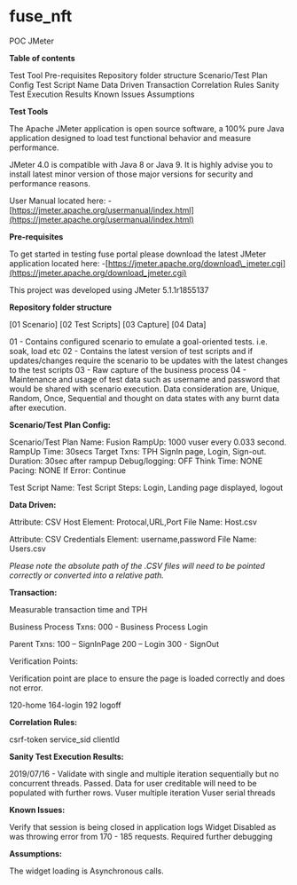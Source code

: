 # fuse_nft
POC JMeter 

**Table of contents**

Test Tool
Pre-requisites
Repository folder structure
Scenario/Test Plan Config
Test Script Name
Data Driven
Transaction
Correlation Rules
Sanity Test Execution Results
Known Issues
Assumptions

**Test Tools**

The Apache JMeter application is open source software, a 100% pure Java application designed to load test functional behavior and measure performance.

JMeter 4.0 is compatible with Java 8 or Java 9. It is highly advise you to install latest minor version of those major versions for security and performance reasons.

User Manual located here: -
[https://jmeter.apache.org/usermanual/index.html](https://jmeter.apache.org/usermanual/index.html)

**Pre-requisites**

To get started in testing fuse portal please download the latest JMeter application located here: -[https://jmeter.apache.org/download\_jmeter.cgi](https://jmeter.apache.org/download_jmeter.cgi)

This project was developed using JMeter 5.1.1r1855137

**Repository folder structure**

[01 Scenario]
[02 Test Scripts]
[03 Capture]
[04 Data]

01 - Contains configured scenario to emulate a goal-oriented tests. i.e. soak, load etc
02 - Contains the latest version of test scripts and if updates/changes require the scenario to be updates with the latest changes to the test scripts
03 - Raw capture of the business process
04 - Maintenance and usage of test data such as username and password that would be shared with scenario execution. Data consideration are, Unique, Random, Once, Sequential and thought on data states with any burnt data after execution.

**Scenario/Test Plan Config:**

Scenario/Test Plan Name: 	Fusion
RampUp: 					1000 vuser every 0.033 second.
RampUp Time: 				30secs
Target Txns:  				TPH SignIn page, Login, Sign-out.
Duration:					30sec after rampup
Debug/logging:	 			OFF
Think Time:					NONE
Pacing:						NONE
If Error:	  				Continue

Test Script Name:
Test Script Steps: Login, Landing page displayed, logout

**Data Driven:**

Attribute: 	CSV Host
Element: 	Protocal,URL,Port
File Name: 	Host.csv

Attribute: 	CSV Credentials
Element: 	username,password
File Name: 	Users.csv

_Please note the absolute path of the .CSV files will need to be pointed correctly or converted into a relative path._

**Transaction:**

Measurable transaction time and TPH

Business Process Txns:
000 - Business Process Login

Parent Txns:
100 – SignInPage
200 – Login
300 - SignOut

Verification Points:

Verification  point are place to ensure the page is loaded correctly and does not error.

120-home
164-login
192 logoff

**Correlation Rules:**

csrf-token
service\_sid
clientId

**Sanity Test Execution Results:**

2019/07/16 - Validate with single and multiple iteration sequentially but no concurrent threads. Passed.
Data for user creditable will need to be populated with further rows.
Vuser multiple iteration
Vuser serial threads

**Known Issues:**

Verify that session is being closed in application logs
Widget Disabled as was throwing error from 170 - 185 requests.  Required further debugging

**Assumptions:**

The widget loading is Asynchronous calls.
